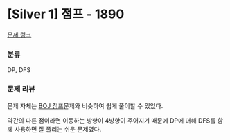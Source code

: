 # [Silver 1] 점프 - 1890
[문제 링크](https://www.acmicpc.net/problem/1890)

### 분류
DP, DFS

### 문제 리뷰
<p>문제 자체는 <a href="https://github.com/hellowarts/Algorithm_Study/tree/main/BOJ/1890.%EC%A0%90%ED%94%84">BOJ 점프</a>문제와 비슷하여 쉽게 풀이할 수 있었다.</p>
<p>약간의 다른 점이라면 이동하는 방향이 4방향이 주어지기 때문에 DP에 더해 DFS를 함께 사용하면 잘 풀리는 쉬운 문제였다.</p>
